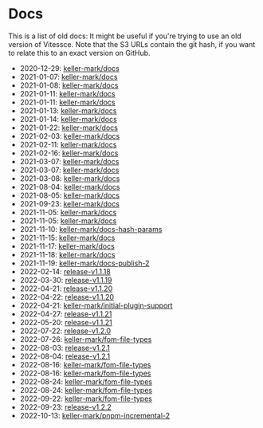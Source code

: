 # Docs

This is a list of old docs: It might be useful if you're trying to use an old version of Vitessce.
Note that the S3 URLs contain the git hash, if you want to relate this to an exact version on GitHub.

- 2020-12-29: [keller-mark/docs](https://s3.amazonaws.com/vitessce-data/docs/2020-12-29/efca33d/index.html)
- 2021-01-07: [keller-mark/docs](https://s3.amazonaws.com/vitessce-data/docs/2021-01-07/17e3fef/index.html)
- 2021-01-08: [keller-mark/docs](https://s3.amazonaws.com/vitessce-data/docs/2021-01-08/3d5c52c/index.html)
- 2021-01-11: [keller-mark/docs](https://s3.amazonaws.com/vitessce-data/docs/2021-01-11/a448d3b/index.html)
- 2021-01-11: [keller-mark/docs](https://s3.amazonaws.com/vitessce-data/docs/2021-01-11/d6521c4/index.html)
- 2021-01-13: [keller-mark/docs](https://s3.amazonaws.com/vitessce-data/docs/2021-01-13/5366fb3/index.html)
- 2021-01-14: [keller-mark/docs](http://vitessce-data.s3-website-us-east-1.amazonaws.com/docs/2021-01-14/5366fb3/index.html)
- 2021-01-22: [keller-mark/docs](http://vitessce-data.s3-website-us-east-1.amazonaws.com/docs/2021-01-22/31d4075/index.html)
- 2021-02-03: [keller-mark/docs](http://vitessce-data.s3-website-us-east-1.amazonaws.com/docs/2021-02-03/34862c1/index.html)
- 2021-02-11: [keller-mark/docs](http://vitessce-data.s3-website-us-east-1.amazonaws.com/docs/2021-02-11/545a3e8/index.html)
- 2021-02-16: [keller-mark/docs](http://vitessce-data.s3-website-us-east-1.amazonaws.com/docs/2021-02-16/a2abeb2/index.html)
- 2021-03-07: [keller-mark/docs](http://vitessce-data.s3-website-us-east-1.amazonaws.com/docs/2021-03-07/a6fbdb63/index.html)
- 2021-03-07: [keller-mark/docs](http://vitessce-data.s3-website-us-east-1.amazonaws.com/docs/2021-03-07/e6475293/index.html)
- 2021-03-08: [keller-mark/docs](http://vitessce-data.s3-website-us-east-1.amazonaws.com/docs/2021-03-08/10259196/index.html)
- 2021-08-04: [keller-mark/docs](http://vitessce-data.s3-website-us-east-1.amazonaws.com/docs/2021-08-04/b7701124/index.html)
- 2021-08-05: [keller-mark/docs](http://vitessce-data.s3-website-us-east-1.amazonaws.com/docs/2021-08-05/ac3abee0/index.html)
- 2021-09-23: [keller-mark/docs](http://vitessce-data.s3-website-us-east-1.amazonaws.com/docs/2021-09-23/40ae9d3e/index.html)
- 2021-11-05: [keller-mark/docs](http://vitessce-data.s3-website-us-east-1.amazonaws.com/docs/2021-11-05/5c8bd832/index.html)
- 2021-11-05: [keller-mark/docs](http://vitessce-data.s3-website-us-east-1.amazonaws.com/docs/2021-11-05/2fe97233/index.html)
- 2021-11-10: [keller-mark/docs-hash-params](http://vitessce-data.s3-website-us-east-1.amazonaws.com/docs/2021-11-10/54da252e/index.html)
- 2021-11-15: [keller-mark/docs](http://vitessce-data.s3-website-us-east-1.amazonaws.com/docs/2021-11-15/59da3633/index.html)
- 2021-11-17: [keller-mark/docs](http://vitessce-data.s3-website-us-east-1.amazonaws.com/docs/2021-11-17/db4c2873/index.html)
- 2021-11-18: [keller-mark/docs](http://vitessce-data.s3-website-us-east-1.amazonaws.com/docs/2021-11-18/11f9decb/index.html)
- 2021-11-19: [keller-mark/docs-publish-2](http://vitessce-data.s3-website-us-east-1.amazonaws.com/docs/2021-11-19/6710a228/index.html)
- 2022-02-14: [release-v1.1.18](http://vitessce-data.s3-website-us-east-1.amazonaws.com/docs/2022-02-14/87373735/index.html)
- 2022-03-30: [release-v1.1.19](http://vitessce-data.s3-website-us-east-1.amazonaws.com/docs/2022-03-30/2d1eba78/index.html)
- 2022-04-21: [release-v1.1.20](http://vitessce-data.s3-website-us-east-1.amazonaws.com/docs/2022-04-21/1c3d890b/index.html)
- 2022-04-22: [release-v1.1.20](http://vitessce-data.s3-website-us-east-1.amazonaws.com/docs/2022-04-22/0cb9bea1/index.html)
- 2022-04-21: [keller-mark/initial-plugin-support](http://vitessce-data.s3-website-us-east-1.amazonaws.com/docs/2022-04-21/83afd866/index.html)
- 2022-04-27: [release-v1.1.21](http://vitessce-data.s3-website-us-east-1.amazonaws.com/docs/2022-04-27/a1589f3/index.html)
- 2022-05-20: [release-v1.1.21](http://vitessce-data.s3-website-us-east-1.amazonaws.com/docs/2022-05-20/8a1c10f/index.html)
- 2022-07-22: [release-v1.2.0](http://vitessce-data.s3-website-us-east-1.amazonaws.com/docs/2022-07-22/abaa9e3/index.html)
- 2022-07-26: [keller-mark/fom-file-types](http://vitessce-data.s3-website-us-east-1.amazonaws.com/docs/2022-07-26/3ca5e14/index.html)
- 2022-08-03: [release-v1.2.1](http://vitessce-data.s3-website-us-east-1.amazonaws.com/docs/2022-08-03/3c00617/index.html)
- 2022-08-04: [release-v1.2.1](http://vitessce-data.s3-website-us-east-1.amazonaws.com/docs/2022-08-04/353f85e/index.html)
- 2022-08-16: [keller-mark/fom-file-types](http://vitessce-data.s3-website-us-east-1.amazonaws.com/docs/2022-08-16/31d08ea/index.html)
- 2022-08-16: [keller-mark/fom-file-types](http://vitessce-data.s3-website-us-east-1.amazonaws.com/docs/2022-08-16/7904edd/index.html)
- 2022-08-24: [keller-mark/fom-file-types](http://vitessce-data.s3-website-us-east-1.amazonaws.com/docs/2022-08-24/1b0b4e9/index.html)
- 2022-08-24: [keller-mark/fom-file-types](http://vitessce-data.s3-website-us-east-1.amazonaws.com/docs/2022-08-24/2f5521c/index.html)
- 2022-09-22: [keller-mark/fom-file-types](http://vitessce-data.s3-website-us-east-1.amazonaws.com/docs/2022-09-22/0a65760/index.html)
- 2022-09-23: [release-v1.2.2](http://vitessce-data.s3-website-us-east-1.amazonaws.com/docs/2022-09-23/d1ed3f21/index.html)
- 2022-10-13: [keller-mark/pnpm-incremental-2](http://vitessce-data.s3-website-us-east-1.amazonaws.com/docs/2022-10-13/07cf6970/index.html)
